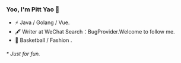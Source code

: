### Yoo, I'm Pitt Yao 👋

- ⚡ Java / Golang / Vue.
- 🖋 Writer at WeChat Search：BugProvider.Welcome to follow me.
- 🏃 Basketball / Fashion .

<h6>* Just for fun.</h6>
